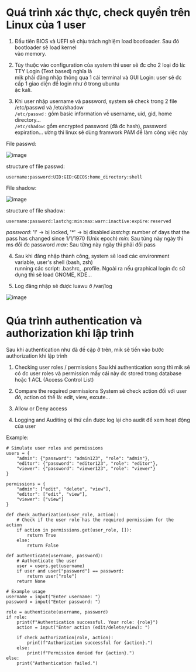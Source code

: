 # Quá trình xác thực, check quyền trên Linux của 1 user
1. Đầu tiên BIOS và UEFI sẽ chịu trách nghiệm load bootloader. Sau đó bootloader sẽ load kernel <br>
vào memory.

2. Tùy thuộc vào configuration của system thì user sẽ đc cho 2 loại đó là: TTY Login (Text based) nghĩa là <br>
mik phải đăng nhập thông qua 1 cái terminal và GUI Login: user sẽ đc cấp 1 giao diện để login như ở trong ubuntu <br>
   ặc kali.

3. Khi user nhập username và password, system sẽ check trong 2 file /etc/passwd và /etc/shadow <br>
```/etc/passwd``` : gồm basic information về username, uid, gid, home directory...<br>
```/etc/shadow```: gồm encrypted password (đã đc hash), password expiration...
   ường thì linux sẽ dùng framwork PAM để làm công việc này

File passwd:

![image](https://github.com/user-attachments/assets/ff21e64f-4c7a-4005-8557-35a05cb4646c)

structure of file passwd:

```
username:password:UID:GID:GECOS:home_directory:shell
```

File shadow: 

![image](https://github.com/user-attachments/assets/db5b65d0-f76e-4b83-9f17-630d827721a4)

structure of file shadow:

```
username:password:lastchg:min:max:warn:inactive:expire:reserved
```

*password*: '!' -> bị locked, '*' -> bị disabled
*lastchg*: number of days that the pass has changed since 1/1/1970 (Unix epoch)
*min*: Sau từng này ngày thì ms đổi đc password
*max*: Sau từng này ngày thì phải đổi pass


4. Sau khi đăng nhập thành công, system sẽ load các environment variable, user's shell (bash, zsh) <br>
running các script: .bashrc, .profile. Ngoài ra nếu graphical login đc sử dụng thì sẽ load GNOME, KDE...

5. Log đăng nhập sẽ được luawu ở /var/log

![image](https://github.com/user-attachments/assets/897d0258-ffda-42ea-a0a4-33aa063154f7)

# Qúa trình authentication và authorization khi lập trình

Sau khi authentication như đã đề cập ở trên, mik sẽ tiến vào bước authorization khi lập trình <br>

1. Checking user roles / permissions
Sau khi authentication xong thì mik sẽ có đc user roles và permission mấy cái này đc stored trong database hoặc 1 ACL (Access Control List)

2. Compare the required permissions
System sẽ check action đối với user đó, action có thể là: edit, view, excute...

4. Allow or Deny access
5. Logging and Auditing
ọi thứ cần được log lại cho audit để xem hoạt động của user

Example:
```
# Simulate user roles and permissions
users = {
    "admin": {"password": "admin123", "role": "admin"},
    "editor": {"password": "editor123", "role": "editor"},
    "viewer": {"password": "viewer123", "role": "viewer"}
}

permissions = {
    "admin": ["edit", "delete", "view"],
    "editor": ["edit", "view"],
    "viewer": ["view"]
}

def check_authorization(user_role, action):
    # Check if the user role has the required permission for the action
    if action in permissions.get(user_role, []):
        return True
    else:
        return False

def authenticate(username, password):
    # Authenticate the user
    user = users.get(username)
    if user and user["password"] == password:
        return user["role"]
    return None

# Example usage
username = input("Enter username: ")
password = input("Enter password: ")

role = authenticate(username, password)
if role:
    print(f"Authentication successful. Your role: {role}")
    action = input("Enter action (edit/delete/view): ")
    
    if check_authorization(role, action):
        print(f"Authorization successful for {action}.")
    else:
        print(f"Permission denied for {action}.")
else:
    print("Authentication failed.")

```
